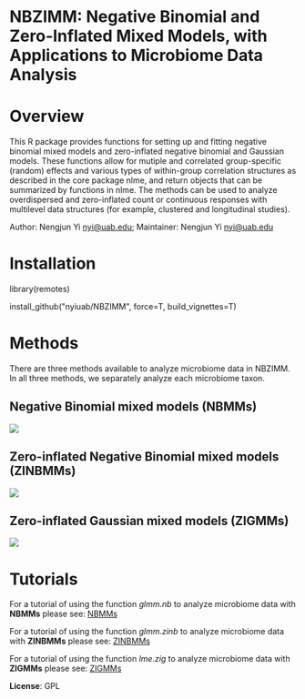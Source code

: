 # NBZIMM: Negative Binomial and Zero-Inflated Mixed Models, with Applications to Microbiome Data Analysis

# Overview

This R package provides functions for setting up and fitting negative binomial mixed models and zero-inflated negative binomial and Gaussian models. These functions allow for mutiple and correlated group-specific (random) effects and various types of within-group correlation structures as described in the core package nlme, and return objects that can be summarized by functions in nlme. The methods can be used to analyze overdispersed and zero-inflated count or continuous responses with multilevel data structures (for example, clustered and longitudinal studies). 

Author: Nengjun Yi nyi@uab.edu; Maintainer: Nengjun Yi nyi@uab.edu

# Installation

 library(remotes)

 install_github("nyiuab/NBZIMM", force=T, build_vignettes=T)

# Methods

There are three methods available to analyze microbiome data in NBZIMM. In all three methods, we separately analyze each microbiome taxon. 

 ## Negative Binomial mixed models (NBMMs)
 
![](https://github.com/nyiuab/NBZIMM/blob/master/images/nbmms.PNG?raw=true)

 ## Zero-inflated Negative Binomial mixed models (ZINBMMs)

![](https://github.com/nyiuab/NBZIMM/blob/master/images/zinbmms.PNG?raw=true)

 ## Zero-inflated Gaussian mixed models (ZIGMMs)
 
![](https://github.com/nyiuab/NBZIMM/blob/master/images/zigmms.PNG?raw=true)

# Tutorials

For a tutorial of using the function *glmm.nb* to analyze microbiome data with **NBMMs** please see: 
[NBMMs](https://github.com/nyiuab/NBZIMM/tree/master/tutorial/nbmms.md)

For a tutorial of using the function *glmm.zinb* to analyze microbiome data with **ZINBMMs** please see: 
[ZINBMMs](https://github.com/nyiuab/NBZIMM/tree/master/tutorial/zinbmms.md)

For a tutorial of using the function *lme.zig* to analyze microbiome data with **ZIGMMs** please see: 
[ZIGMMs](https://github.com/nyiuab/NBZIMM/tree/master/tutorial/zigmms.md)


**License**: GPL
